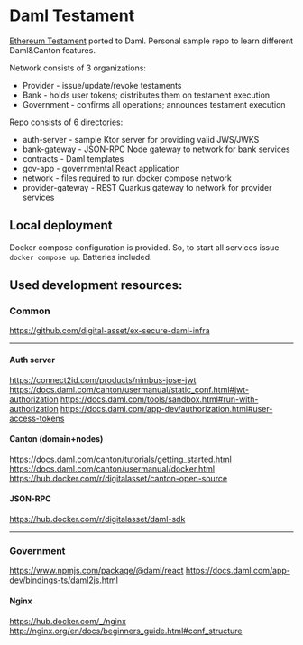 # Daml Testament

[Ethereum Testament](../ethereum/) ported to Daml. 
Personal sample repo to learn different Daml&Canton features.

<!-- TODO: add diagram -->

Network consists of 3 organizations:

* Provider - issue/update/revoke testaments
* Bank - holds user tokens; distributes them on testament execution
* Government - confirms all operations; announces testament execution

Repo consists of 6 directories:

* auth-server - sample Ktor server for providing valid JWS/JWKS
* bank-gateway - JSON-RPC Node gateway to network for bank services
* contracts - Daml templates
* gov-app - governmental React application
* network - files required to run docker compose network
* provider-gateway - REST Quarkus gateway to network for provider services

## Local deployment

Docker compose configuration is provided. 
So, to start all services issue `docker compose up`. Batteries included.

## Used development resources:

### Common

https://github.com/digital-asset/ex-secure-daml-infra

---

#### Auth server

https://connect2id.com/products/nimbus-jose-jwt
https://docs.daml.com/canton/usermanual/static_conf.html#jwt-authorization
https://docs.daml.com/tools/sandbox.html#run-with-authorization
https://docs.daml.com/app-dev/authorization.html#user-access-tokens


#### Canton (domain+nodes)

https://docs.daml.com/canton/tutorials/getting_started.html
https://docs.daml.com/canton/usermanual/docker.html
https://hub.docker.com/r/digitalasset/canton-open-source

#### JSON-RPC

https://hub.docker.com/r/digitalasset/daml-sdk

---

### Government

https://www.npmjs.com/package/@daml/react
https://docs.daml.com/app-dev/bindings-ts/daml2js.html


#### Nginx

https://hub.docker.com/_/nginx
http://nginx.org/en/docs/beginners_guide.html#conf_structure
